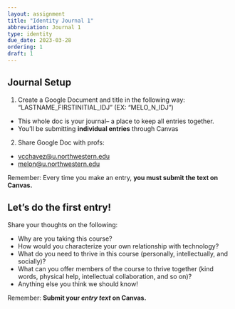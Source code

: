 ```yaml
---
layout: assignment
title: "Identity Journal 1"
abbreviation: Journal 1
type: identity
due_date: 2023-03-28
ordering: 1
draft: 1
---
```


## Journal Setup
1. Create a Google Document and title in the following way: “LASTNAME_FIRSTINITIAL_IDJ” (EX: “MELO_N_IDJ”)
  - This whole doc is your journal– a place to keep all entries together. 
  - You’ll be submitting **individual entries** through Canvas
2. Share Google Doc with profs: 
  - vcchavez@u.northwestern.edu
  - melon@u.northwestern.edu

Remember: Every time you make an entry, **you must submit the text on Canvas.**


## Let’s do the first entry!
Share your thoughts on the following:

- Why are you taking this course?
- How would you characterize your own relationship with technology?
- What do you need to thrive in this course (personally, intellectually, and socially)?
- What can you offer members of the course to thrive together (kind words, physical help, intellectual collaboration, and so on)?
- Anything else you think we should know!

Remember: **Submit your *entry text* on Canvas.**
